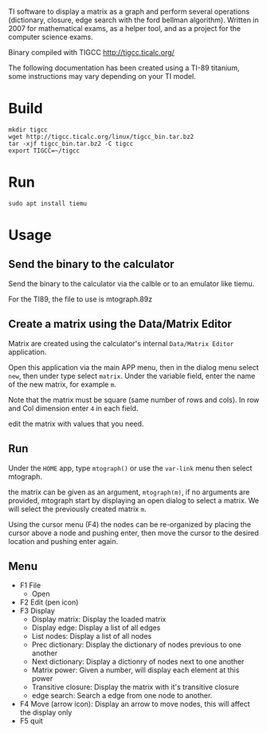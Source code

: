 TI software to display a matrix as a graph and perform several operations (dictionary, closure, edge search with the ford bellman algorithm). 
Written in 2007 for mathematical exams, as a helper tool, and as a project for the computer science exams. 

Binary compiled with TIGCC http://tigcc.ticalc.org/

The following documentation has been created using a TI-89 titanium, some instructions may vary depending on your TI model.

# Build

```
mkdir tigcc
wget http://tigcc.ticalc.org/linux/tigcc_bin.tar.bz2
tar -xjf tigcc_bin.tar.bz2 -C tigcc
export TIGCC=~/tigcc
```

# Run 

    sudo apt install tiemu


# Usage

## Send the binary to the calculator

Send the binary to the calculator via the calble or to an emulator like tiemu.

For the TI89, the file to use is mtograph.89z

## Create a matrix using the Data/Matrix Editor

Matrix are created using the calculator's internal `Data/Matrix Editor` application.

Open this application via the main APP menu, then in the dialog menu select `new`, then under type select `matrix`. 
Under the variable field, enter the name of the new matrix, for example `m`.

Note that the matrix must be square (same number of rows and cols). In row and Col dimension enter `4` in each field.

edit the matrix with values that you need.

## Run

Under the `HOME` app, type `mtograph()` or use the `var-link` menu then select mtograph.

the matrix can be given as an argument, `mtograph(m)`, if no arguments are provided, mtograph start by displaying an open dialog to select a matrix. We will select the previously created matrix `m`.

Using the cursor menu (F4) the nodes can be re-organized by placing the cursor above a node and pushing enter, then move the cursor to the desired location and pushing enter again.

## Menu

* F1 File
  * Open
* F2 Edit (pen icon)
* F3 Display
  * Display matrix: Display the loaded matrix
  * Display edge: Display a list of all edges
  * List  nodes: Display a list of all  nodes
  * Prec dictionary: Display the dictionary of  nodes previous to one another
  * Next dictionary: Display a dictionry of  nodes next to one another
  * Matrix power: Given a number, will display each element at this power
  * Transitive closure: Display the matrix with it's transitive closure
  * edge search: Search a edge from one  node to another.
* F4 Move (arrow icon): Display an arrow to move  nodes, this will affect the display only
* F5 quit
